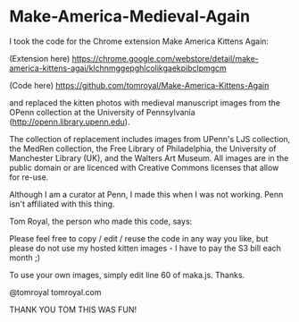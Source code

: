 # Make-America-Medieval-Again

I took the code for the Chrome extension Make America Kittens Again:

(Extension here) https://chrome.google.com/webstore/detail/make-america-kittens-agai/klchnmggepghlcolikgaekpibclpmgcm

(Code here) https://github.com/tomroyal/Make-America-Kittens-Again

and replaced the kitten photos with medieval manuscript images from the OPenn collection at the University of Pennsylvania (http://openn.library.upenn.edu).

The collection of replacement includes images from UPenn's LJS collection, the MedRen collection, the Free Library of Philadelphia, the University of Manchester Library (UK), and the Walters Art Museum. All images are in the public domain or are licenced with Creative Commons licenses that allow for re-use.

Although I am a curator at Penn, I made this when I was not working. Penn isn't affiliated with this thing.

Tom Royal, the person who made this code, says:

Please feel free to copy / edit / reuse the code in any way you like, but please do not use my hosted kitten images - I have to pay the S3 bill each month ;) 

To use your own images, simply edit line 60 of maka.js. Thanks.

@tomroyal
tomroyal.com

THANK YOU TOM THIS WAS FUN!
